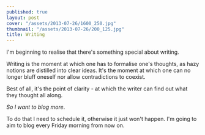 ```yaml
---
published: true
layout: post
cover: "/assets/2013-07-26/1600_250.jpg"
thumbnail: "/assets/2013-07-26/200_125.jpg"
title: Writing
---
```


I'm beginning to realise that there's something special about writing.

Writing is the moment at which one has to formalise one's thoughts, as hazy notions are distilled into clear ideas. It's the moment at which one can no longer bluff oneself nor allow contradictions to coexist.

Best of all, it's the point of clarity - at which the writer can find out what they thought all along.

_So I want to blog more_.

To do that I need to schedule it, otherwise it just won't happen. I'm going to aim to blog every Friday morning from now on.